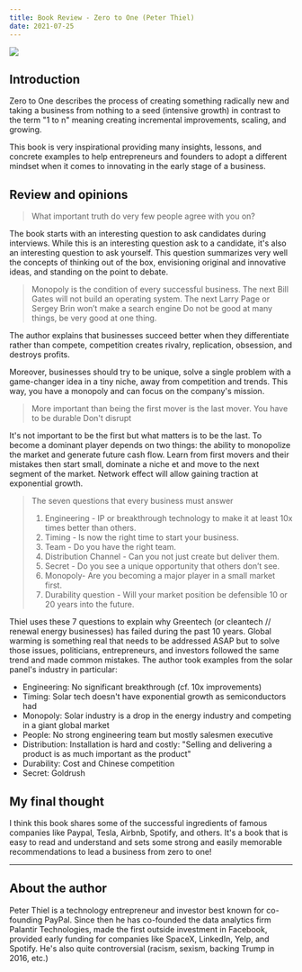 ```yaml
---
title: Book Review - Zero to One (Peter Thiel)
date: 2021-07-25
---
```


![](https://images-na.ssl-images-amazon.com/images/I/51JkDEpHUQL._SX317_BO1,204,203,200_.jpg)


## Introduction

Zero to One describes the process of creating something radically new and taking a business from nothing to a seed (intensive growth) in contrast to the term "1 to n" meaning creating incremental improvements, scaling, and growing.

This book is very inspirational providing many insights, lessons, and concrete examples to help entrepreneurs and founders to adopt a different mindset when it comes to innovating in the early stage of a business.



## Review and opinions

> What important truth do very few people agree with you on?

The book starts with an interesting question to ask candidates during interviews. While this is an interesting question ask to a candidate, it's also an interesting question to ask yourself. This question summarizes very well the concepts of thinking out of the box, envisioning original and innovative ideas, and standing on the point to debate.

> Monopoly is the condition of every successful business.
> The next Bill Gates will not build an operating system. The next Larry Page or Sergey Brin won’t make a search engine
> Do not be good at many things, be very good at one thing.

The author explains that businesses succeed better when they differentiate rather than compete, competition creates rivalry, replication, obsession, and destroys profits.

Moreover, businesses should try to be unique, solve a single problem with a game-changer idea in a tiny niche, away from competition and trends. This way, you have a monopoly and can focus on the company's mission.

> More important than being the first mover is the last mover. You have to be durable
> Don't disrupt

It's not important to be the first but what matters is to be the last. To become a dominant player depends on two things: the ability to monopolize the market and generate future cash flow. Learn from first movers and their mistakes then start small, dominate a niche et and move to the next segment of the market. Network effect will allow gaining traction at exponential growth.

> The seven questions that every business must answer
> 1. Engineering - IP or breakthrough technology to make it at least 10x times better than others.
> 2. Timing - Is now the right time to start your business.
> 3. Team - Do you have the right team.
> 4. Distribution Channel - Can you not just create but deliver them.
> 5. Secret - Do you see a unique opportunity that others don’t see.
> 6. Monopoly- Are you becoming a major player in a small market first.
> 7. Durability question - Will your market position be defensible 10 or 20 years into the future.

Thiel uses these 7 questions to explain why Greentech (or cleantech // renewal energy businesses) has failed during the past 10 years. Global warming is something real that needs to be addressed ASAP but to solve those issues, politicians, entrepreneurs, and investors followed the same trend and made common mistakes. The author took examples from the solar panel's industry in particular:
- Engineering: No significant breakthrough (cf. 10x improvements)
- Timing: Solar tech doesn't have exponential growth as semiconductors had
- Monopoly: Solar industry is a drop in the energy industry and competing in a giant global market
- People: No strong engineering team but mostly salesmen executive
- Distribution: Installation is hard and costly: "Selling and delivering a product is as much important as the product"
- Durability: Cost and Chinese competition
- Secret: Goldrush

## My final thought

I think this book shares some of the successful ingredients of famous companies like Paypal, Tesla, Airbnb, Spotify, and others. It's a book that is easy to read and understand and sets some strong and easily memorable recommendations to lead a business from zero to one!

---

## About the author

Peter Thiel is a technology entrepreneur and investor best known for co-founding PayPal. Since then he has co-founded the data analytics firm Palantir Technologies, made the first outside investment in Facebook, provided early funding for companies like SpaceX, LinkedIn, Yelp, and Spotify. He's also quite controversial (racism, sexism, backing Trump in 2016, etc.)
